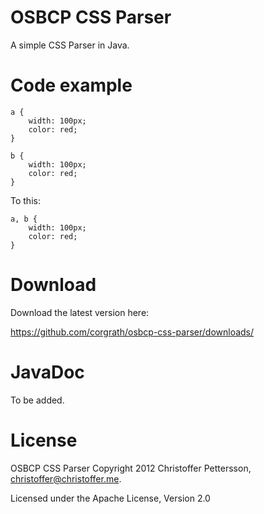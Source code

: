 OSBCP CSS Parser
========================================

A simple CSS Parser in Java.


Code example
========================================

	a {
		width: 100px;
		color: red;
	}
	
	b {
		width: 100px;
		color: red;
	}
	
To this:
	
	a, b {
		width: 100px;
		color: red;
	}
	
Download
========================================
Download the latest version here:

https://github.com/corgrath/osbcp-css-parser/downloads/

JavaDoc
========================================

To be added.

License
========================================

OSBCP CSS Parser
Copyright 2012 Christoffer Pettersson, christoffer@christoffer.me.

Licensed under the Apache License, Version 2.0